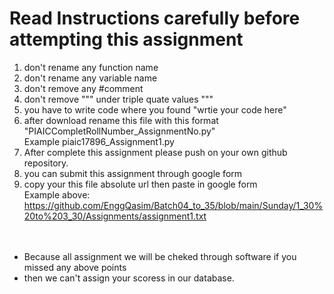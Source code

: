 # Read Instructions carefully before attempting this assignment

1) don't rename any function name
2) don't rename any variable name
3) don't remove any #comment 
4) don't remove """ under triple quate values """
5) you have to write code where you found "wrtie your code here"
6) after download rename this file with this format "PIAICCompletRollNumber_AssignmentNo.py"
<br>   Example piaic17896_Assignment1.py
7) After complete this assignment please push on your own github repository.
8) you can submit this assignment through google form
9) copy your this file absolute url then paste in google form
<br> Example above: https://github.com/EnggQasim/Batch04_to_35/blob/main/Sunday/1_30%20to%203_30/Assignments/assignment1.txt
<br><br><br>
* Because all assignment we will be cheked through software if you missed any above points 
* then we can't assign your scoress in our database.

